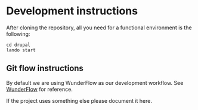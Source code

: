 Development instructions
========================

After cloning the repository, all you need for a functional environment is the following: 

```
cd drupal
lando start
```

Git flow instructions
---------------------

By default we are using WunderFlow as our development workflow.
See [WunderFlow](http://wunderkraut.github.io/WunderFlow) for reference.

If the project uses something else please document it here.
